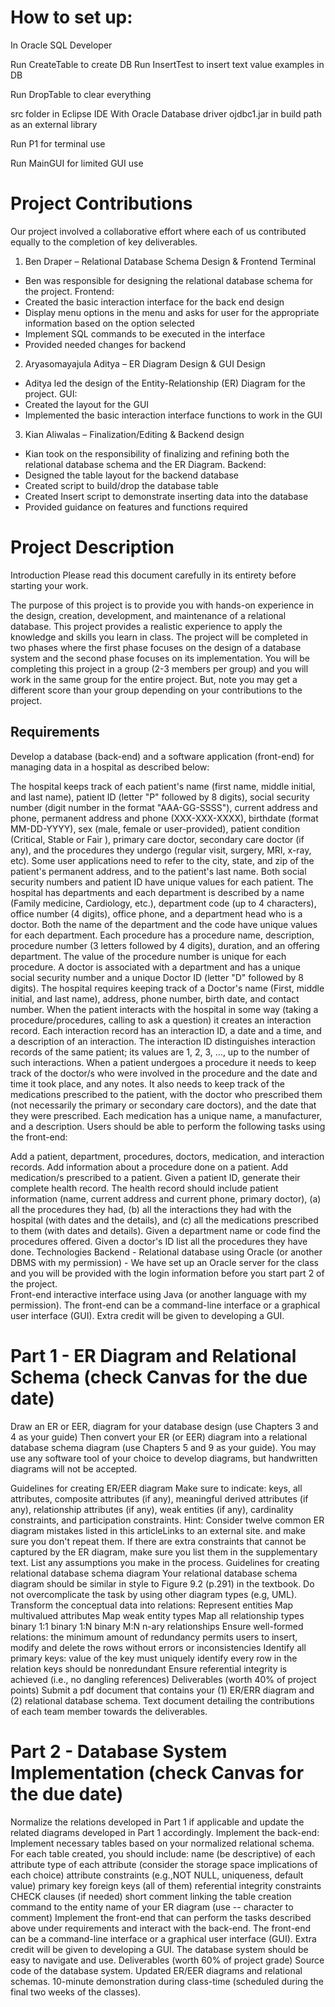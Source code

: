 # How to set up:
In Oracle SQL Developer

Run CreateTable to create DB
Run InsertTest to insert text value examples in DB

Run DropTable to clear everything

src folder in Eclipse IDE
With Oracle Database driver ojdbc1.jar in build path as an external library

Run P1 for terminal use

Run MainGUI for limited GUI use

# Project Contributions
Our project involved a collaborative effort where each of us contributed equally to the completion of key deliverables.
1. Ben Draper – Relational Database Schema Design & Frontend Terminal
* Ben was responsible for designing the relational database schema for the project.
Frontend:
* Created the basic interaction interface for the back end design
* Display menu options in the menu and asks for user for the appropriate information based on the option selected
* Implement SQL commands to be executed in the interface
* Provided needed changes for backend

2. Aryasomayajula Aditya – ER Diagram Design & GUI Design
* Aditya led the design of the Entity-Relationship (ER) Diagram for the project.
GUI:
* Created the layout for the GUI
* Implemented the basic interaction interface functions to work in the GUI

3. Kian Aliwalas – Finalization/Editing & Backend design
* Kian took on the responsibility of finalizing and refining both the relational database schema and the ER Diagram.
Backend:
* Designed the table layout for the backend database
* Created script to build/drop the database table
* Created Insert script to demonstrate inserting data into the database
* Provided guidance on features and functions required

# Project Description
Introduction
Please read this document carefully in its entirety before starting your work.

The purpose of this project is to provide you with hands-on experience in the design, creation, development, and maintenance of a relational database. This project provides a realistic experience to apply the knowledge and skills you learn in class. The project will be completed in two phases where the first phase focuses on the design of a database system and the second phase focuses on its implementation. You will be completing this project in a group (2-3 members per group) and you will work in the same group for the entire project. But, note you may get a different score than your group depending on your contributions to the project. 

## Requirements
Develop a database (back-end) and a software application (front-end) for managing data in a hospital as described below:

The hospital keeps track of each patient's name (first name, middle initial, and last name), patient ID (letter "P" followed by 8 digits), social security number (digit number in the format "AAA-GG-SSSS"), current address and phone, permanent address and phone (XXX-XXX-XXXX), birthdate (format MM-DD-YYYY), sex (male, female or user-provided), patient condition (Critical, Stable or Fair ), primary care doctor, secondary care doctor (if any), and the procedures they undergo (regular visit, surgery, MRI, x-ray, etc). Some user applications need to refer to the city, state, and zip of the patient's permanent address, and to the patient's last name. Both social security numbers and patient ID have unique values for each patient.
The hospital has departments and each department is described by a name (Family medicine, Cardiology, etc.), department code (up to 4 characters), office number (4 digits), office phone, and a department head who is a doctor. Both the name of the department and the code have unique values for each department.
Each procedure has a  procedure name, description, procedure number (3 letters followed by 4 digits), duration, and an offering department. The value of the procedure number is unique for each procedure.
A doctor is associated with a department and has a unique social security number and a unique Doctor ID (letter "D" followed by 8 digits). The hospital requires keeping track of a Doctor's name (First, middle initial, and last name), address, phone number, birth date, and contact number. 
When the patient interacts with the hospital in some way (taking a procedure/procedures, calling to ask a question) it creates an interaction record. Each interaction record has an interaction ID, a date and a time, and a description of an interaction. The interaction ID distinguishes interaction records of the same patient; its values are 1, 2, 3, ..., up to the number of such interactions.
When a patient undergoes a procedure it needs to keep track of the doctor/s who were involved in the procedure and the date and time it took place, and any notes. 
It also needs to keep track of the medications prescribed to the patient, with the doctor who prescribed them (not necessarily the primary or secondary care doctors), and the date that they were prescribed. Each medication has a unique name, a manufacturer, and a description.
Users should be able to perform the following tasks using the front-end:

Add a patient, department, procedures, doctors, medication, and interaction records.
Add information about a procedure done on a patient.
Add medication/s prescribed to a patient.
Given a patient ID, generate their complete health record. The health record should include patient information (name, current address and current phone, primary doctor), (a) all the procedures they had, (b) all the interactions they had with the hospital (with dates and the details), and (c) all the medications prescribed to them (with dates and details).
Given a department name or code find the procedures offered. 
Given a doctor's ID list all the procedures they have done.
Technologies
Backend - Relational database using Oracle (or another DBMS with my permission) - We have set up an Oracle server for the class and you will be provided with the login information before you start part 2 of the project.  
Front-end interactive interface using Java (or another language with my permission). The front-end can be a command-line interface or a graphical user interface (GUI). Extra credit will be given to developing a GUI.

# Part 1 - ER Diagram and Relational Schema (check Canvas for the due date)
Draw an ER or EER, diagram for your database design (use Chapters 3 and 4 as your guide) Then convert your ER (or EER) diagram into a relational database schema diagram (use Chapters 5 and 9  as your guide).  You may use any software tool of your choice to develop diagrams, but handwritten diagrams will not be accepted.

Guidelines for creating ER/EER diagram
Make sure to indicate:
keys,
all attributes,
composite attributes (if any),
meaningful derived attributes (if any),
relationship attributes (if any),
weak entities (if any),
cardinality constraints, and
participation constraints.
Hint: Consider twelve common ER diagram mistakes listed in this articleLinks to an external site. and make sure you don't repeat them. 
If there are extra constraints that cannot be captured by the ER diagram, make sure you list them in the supplementary text.
List any assumptions you make in the process.
Guidelines for creating relational database schema diagram
Your relational database schema diagram should be similar in style to Figure 9.2 (p.291) in the textbook. Do not overcomplicate the task by using other diagram types (e.g, UML).
Transform the conceptual data into relations:
Represent entities
Map multivalued attributes
Map weak entity types
Map all relationship types
binary 1:1
binary 1:N
binary M:N
n-ary relationships
Ensure well-formed relations:
the minimum amount of redundancy
permits users to insert, modify and delete the rows without errors or inconsistencies
Identify all primary keys:
value of the key must uniquely identify every row in the relation
keys should be nonredundant
Ensure referential integrity is achieved (i.e., no dangling references)
Deliverables (worth 40% of project points)
Submit a pdf document that contains your (1) ER/ERR diagram and (2) relational database schema. 
Text document detailing the contributions of each team member towards the deliverables.
 

# Part 2 - Database System Implementation (check Canvas for the due date)
Normalize the relations developed in Part 1 if applicable and update the related diagrams developed in Part 1 accordingly.
Implement the back-end: Implement necessary tables based on your normalized relational schema. For each table created, you should include:
name (be descriptive) of each attribute
type of each attribute (consider the storage space implications of each choice)
attribute constraints (e.g.,NOT NULL, uniqueness, default value)
primary key
foreign keys (all of them)
referential integrity constraints
CHECK clauses (if needed)
short comment linking the table creation command to the entity name of your ER diagram (use -- character to comment)
Implement the front-end that can perform the tasks described above under requirements and interact with the back-end. The front-end can be a command-line interface or a graphical user interface (GUI). Extra credit will be given to developing a GUI. 
The database system should be easy to navigate and use.
Deliverables (worth 60% of project grade)
Source code of the database system. 
Updated ER/EER diagrams and relational schemas.
10-minute demonstration during class-time (scheduled during the final two weeks of the classes).

